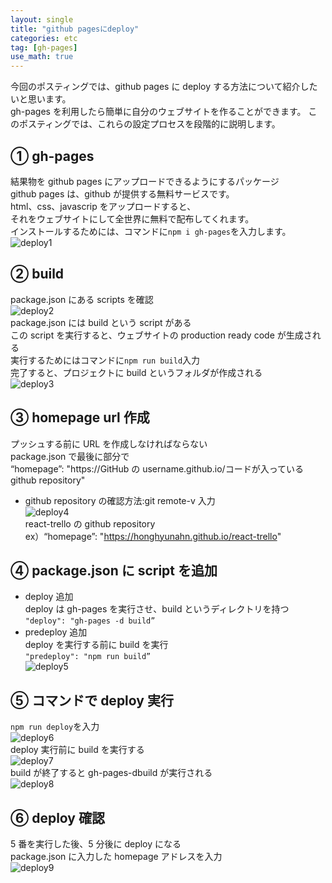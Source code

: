 ```yaml
---
layout: single
title: "github pagesにdeploy"
categories: etc
tag: [gh-pages]
use_math: true
---
```


今回のポスティングでは、github pages に deploy する方法について紹介したいと思います。  
gh-pages を利用したら簡単に自分のウェブサイトを作ることができます。
このポスティングでは、これらの設定プロセスを段階的に説明します。

## ① gh-pages

結果物を github pages にアップロードできるようにするパッケージ  
github pages は、github が提供する無料サービスです。  
html、css、javascrip をアップロードすると、  
それをウェブサイトにして全世界に無料で配布してくれます。  
インストールするためには、コマンドに`npm i gh-pages`を入力します。  
![deploy1]({{site.url}}/images/deploy/deploy1.png)

## ② build

package.json にある scripts を確認  
![deploy2]({{site.url}}/images/deploy/deploy2.png)  
package.json には build という script がある  
この script を実行すると、ウェブサイトの production ready code が生成される  
実行するためにはコマンドに`npm run build`入力  
完了すると、プロジェクトに build というフォルダが作成される  
![deploy3]({{site.url}}/images/deploy/deploy3.png)

## ③ homepage url 作成

プッシュする前に URL を作成しなければならない  
package.json で最後に部分で  
“homepage”: "https://GitHub の username.github.io/コードが入っている github repository"

- github repository の確認方法:git remote-v 入力  
  ![deploy4]({{site.url}}/images/deploy/deploy4.png)  
  react-trello の github repository  
  ex）“homepage”: "https://honghyunahn.github.io/react-trello"

## ④ package.json に script を追加

- deploy 追加  
  deploy は gh-pages を実行させ、build というディレクトリを持つ  
  `"deploy": "gh-pages -d build”`
- predeploy 追加  
  deploy を実行する前に build を実行  
  `"predeploy": "npm run build”`  
  ![deploy5]({{site.url}}/images/deploy/deploy5.png)

## ⑤ コマンドで deploy 実行

`npm run deploy`を入力  
![deploy6]({{site.url}}/images/deploy/deploy6.png)  
deploy 実行前に build を実行する  
![deploy7]({{site.url}}/images/deploy/deploy7.png)  
build が終了すると gh-pages-dbuild が実行される  
![deploy8]({{site.url}}/images/deploy/deploy8.png)

## ⑥ deploy 確認

5 番を実行した後、5 分後に deploy になる  
package.json に入力した homepage アドレスを入力  
![deploy9]({{site.url}}/images/deploy/deploy9.png)

